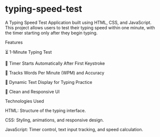 # typing-speed-test

A Typing Speed Test Application built using HTML, CSS, and JavaScript. This project allows users to test their typing speed within one minute, with the timer starting only after they begin typing.

Features

⏳ 1-Minute Typing Test

🚀 Timer Starts Automatically After First Keystroke

🎯 Tracks Words Per Minute (WPM) and Accuracy

📜 Dynamic Text Display for Typing Practice

🎨 Clean and Responsive UI

Technologies Used

HTML: Structure of the typing interface.

CSS: Styling, animations, and responsive design.

JavaScript: Timer control, text input tracking, and speed calculation.
